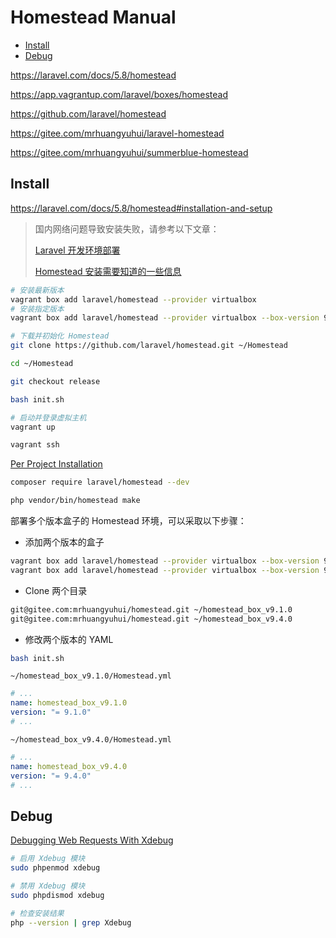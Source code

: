 <!-- omit in toc -->
# Homestead Manual

- [Install](#install)
- [Debug](#debug)

<https://laravel.com/docs/5.8/homestead>

<https://app.vagrantup.com/laravel/boxes/homestead>

<https://github.com/laravel/homestead>

<https://gitee.com/mrhuangyuhui/laravel-homestead>

<https://gitee.com/mrhuangyuhui/summerblue-homestead>

## Install

<https://laravel.com/docs/5.8/homestead#installation-and-setup>

> 国内网络问题导致安装失败，请参考以下文章：
>
> [Laravel 开发环境部署](https://learnku.com/docs/laravel-development-environment/5.8)
>
> [Homestead 安装需要知道的一些信息](https://learnku.com/laravel/t/2090/homestead-installation-needs-to-know-some-information)

<!-- #vagrant-cmd -->
```bash
# 安装最新版本
vagrant box add laravel/homestead --provider virtualbox
# 安装指定版本
vagrant box add laravel/homestead --provider virtualbox --box-version 9.4.0

# 下载并初始化 Homestead
git clone https://github.com/laravel/homestead.git ~/Homestead

cd ~/Homestead

git checkout release

bash init.sh

# 启动并登录虚拟主机
vagrant up

vagrant ssh
```

[Per Project Installation](https://laravel.com/docs/5.8/homestead#per-project-installation)

```bash
composer require laravel/homestead --dev

php vendor/bin/homestead make
```

部署多个版本盒子的 Homestead 环境，可以采取以下步骤：

- 添加两个版本的盒子

```bash
vagrant box add laravel/homestead --provider virtualbox --box-version 9.1.0
vagrant box add laravel/homestead --provider virtualbox --box-version 9.4.0
```

- Clone 两个目录

```bash
git@gitee.com:mrhuangyuhui/homestead.git ~/homestead_box_v9.1.0
git@gitee.com:mrhuangyuhui/homestead.git ~/homestead_box_v9.4.0
```

- 修改两个版本的 YAML

```bash
bash init.sh
```

`~/homestead_box_v9.1.0/Homestead.yml`

```yml
# ...
name: homestead_box_v9.1.0
version: "= 9.1.0"
# ...
```

 `~/homestead_box_v9.4.0/Homestead.yml`

```yml
# ...
name: homestead_box_v9.4.0
version: "= 9.4.0"
# ...
```

## Debug

[Debugging Web Requests With Xdebug](https://laravel.com/docs/5.8/homestead#debugging-web-requests)

```bash
# 启用 Xdebug 模块
sudo phpenmod xdebug

# 禁用 Xdebug 模块
sudo phpdismod xdebug

# 检查安装结果
php --version | grep Xdebug
```
